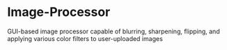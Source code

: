 # Image-Processor
GUI-based image processor capable of blurring, sharpening, flipping, and applying various color filters to user-uploaded images
